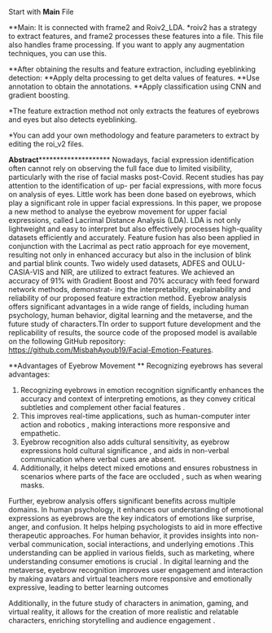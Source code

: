 Start with **Main** File

**Main: It is connected with frame2 and Roiv2_LDA.
      *roiv2 has a strategy to extract features, and frame2 processes these features into a file. This file also handles frame processing. If you want to apply any augmentation techniques, you can use this.

**After obtaining the results and feature extraction, including eyeblinking detection:
    **Apply delta processing to get delta values of features.
    **Use annotation to obtain the annotations.
    **Apply classification using CNN and gradient boosting.
    
*The feature extraction method not only extracts the features of eyebrows and eyes but also detects eyeblinking.

*You can add your own methodology and feature parameters to extract by editing the roi_v2 files.






**************************************Abstract********************************************************** 
Nowadays, facial expression identification often cannot rely on observing the full face due to limited visibility, particularly with the rise of facial masks post-Covid. Recent studies has pay attention to the identification of up-
per facial expressions, with more focus on analysis of eyes. Little work has been done based on eyebrows, which play a significant role in upper facial expressions. In this paper, we propose a new method to analyse
the eyebrow movement for upper facial expressions, called Lacrimal Distance Analysis (LDA). LDA is not only lightweight and easy to interpret but also effectively processes high-quality datasets efficiently and accurately.
Feature fusion has also been applied in conjunction with the Lacrimal as pect ratio approach for eye movement, resulting not only in enhanced accuracy but also in the inclusion of blink and partial blink counts. Two
widely used datasets, ADFES and OULU-CASIA-VIS and NIR, are utilized to extract features. We achieved an accuracy of 91% with Gradient Boost and 70% accuracy with feed forward network methods, demonstrat-
ing the interpretability, explainability and reliability of our proposed feature extraction method. Eyebrow analysis offers significant advantages in a wide range of fields, including human psychology, human behavior, digital
learning and the metaverse, and the future study of characters.TIn order to support future development and the replicability of results, the source code of the proposed model is available on the following GitHub repository:
https://github.com/MisbahAyoub19/Facial-Emotion-Features.


**Advantages of Eyebrow Movement **
Recognizing eyebrows has several advantages:
1. Recognizing eyebrows in emotion recognition significantly enhances the accuracy and context of interpreting emotions, as they convey critical subtleties and complement other facial features .
2. This improves real-time applications, such as human-computer inter action and robotics , making interactions more responsive and empathetic.
3. Eyebrow recognition also adds cultural sensitivity, as eyebrow expressions hold cultural significance , and aids in non-verbal communication where verbal cues are absent.
4. Additionally, it helps detect mixed emotions and ensures robustness in scenarios where parts of the face are occluded , such as when wearing masks.

 
 Further, eyebrow analysis offers significant benefits across multiple domains. In human psychology, it enhances our understanding of emotional expressions as eyebrows are the key indicators of emotions like surprise, anger, and
confusion. It helps helping psychologists to aid in more effective therapeutic approaches.
For human behavior, it provides insights into non-verbal communication, social interactions, and underlying emotions .This understanding can be  applied in various fields, such as marketing, where understanding consumer
emotions is crucial . In digital learning and the metaverse, eyebrow recognition improves user engagement and interaction by making avatars and virtual teachers more responsive and emotionally expressive, leading to better learning outcomes

Additionally, in the future study of characters in animation, gaming, and virtual reality, it allows for the creation of more realistic and relatable characters, enriching storytelling and audience engagement .



